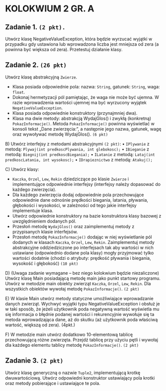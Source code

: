 # **KOLOKWIUM 2 GR. A**

## **Zadanie 1.** `(2 pkt).`

Utwórz klasę NegativeValueException, która będzie wyrzucać wyjątki w przypadku gdy ustawiona lub wprowadzona liczba jest mniejsza od zera (a powinna być większa od zera). Przetestuj działanie klasy.

## **Zadanie 2.** `(26 pkt)` 

Utwórz klasę abstrakcyjną `Zwierze`. 
- Klasa posiada odpowiednie pola: nazwa: `String`,  gatunek: `String`, waga: `float`.
- Dokonaj hermetyzacji pól pamiętając, że waga nie może być ujemna. W razie wprowadzenia wartości ujemnej ma być wyrzucony wyjątek `NegativeValueException`.
- Klasa posiada odpowiednie konstruktory (przynajmniej dwa).
- Klasa ma dwie metody: abstrakcją WydajGlos() i zwykłą (konkretną) `PokazInformacje()`.
 Metoda `PokazInformacje()` powinna wyświetlać w konsoli tekst „Dane zwierzęcia:”, a następnie jego nazwa, gatunek, wagę oraz wywoływać metodę WydajGlos(). `(6 pkt)`

B) Utwórz interfejsy z metodami abstrakcyjnymi `(2 pkt)`: 
•	`IPlywanie` z metodą: `Plywaj(int predkoscPlywania, int glebokosc);`
•	`IBieganie` z metodą: `Biegnij(int predkoscBiegania);`
•	`ILatanie` z metodą: `Lataj(int predkoscLatania, int wysokosc);`
•	`IDrapieznictwo` z metodą: `Atakuj();`

C) Utwórz klasy:
- `Kaczka`, `Orzel`, `Lew`, `Rekin` dziedziczące po klasie `Zwierze` i implementujące odpowiednie interfejsy (interfejsy należy dopasować do każdego zwierzęcia).
- Dla każdego zwierzęcia dodaj odpowiednie pola przechowujące odpowiednie dane odnośnie prędkości biegania, latania, pływania, głębokości i wysokości, w zależności od tego jakie interfejsy implementuje klasa.
- Utwórz odpowiednie konstruktory na bazie konstruktora klasy bazowej z uwzględnieniem dodanych pól.
- Przesłoń metodę `WydajGlos()` oraz zaimplementuj metody z przypisanych klasie interfejsów.
- Przesłoń metodę `PokazInformacje()` dodając w niej wyświetlanie pól dodanych w klasach `Kaczka`, `Orzel`, `Lew`, `Rekin`.
Zaimplementuj metody abstrakcyjne oddziedziczone po interfejsach tak aby wartości w nich ustawiane (odpowiednio dodane pola klasy) mogły przyjmować tylko wartości dodatnie (chodzi o atrybuty: prędkość pływania i biegania, wysokość i głębokość)
`(10 pkt)`

D)  (Uwaga zadanie wymagane – bez niego kolokwium będzie niezaliczone)
Utwórz klasę Main posiadającą metodę main jako punkt startowy programu. Utwórz w metodzie main obiekty zwierząt  `Kaczka`, `Orzel`, `Lew`, `Rekin`. Dla wszystkich obiektów wywołaj metodę `PokazInformacje()`. `(2 pkt)`

E) W klasie Main utwórz metody statyczne umożliwiające wprowadzanie danych zwierząt. Wychwyć wyjątki typu NegativeValueException i obsłuż je w taki sposób, że jeżeli użytkownik poda negatywną wartość wyświetla mu się informacja o błędnie podanej wartości i rekurencyjnie wywołuje się ta metoda wprowadzająca dane, aż do skutku (aż użytkownik poda właściwą wartość, większą od zera). (4pkt.)

F) W metodzie main utwórz dodatkowo 10-elementową tablicę przechowującą różne zwierzęta. Przejdź tablicę przy użyciu pętli i wywołaj dla każdego elementu tablicy metodę  `PokazInformacje()`.  `(2 pkt)`

## **Zadanie 3.** `(2 pkt)`

Utwórz klasę generyczną o nazwie `Tuple2`, implementującą krotkę dwuwartościową. Utwórz odpowiedni konstruktor ustawiający pola krotki oraz metody pobierające i ustawiające te pola. 
